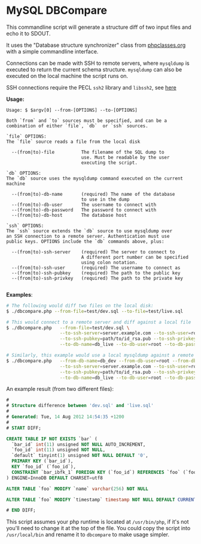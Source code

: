 # MySQL DBCompare

This commandline script will generate a structure diff of two input files and echo it to SDOUT.

It uses the "Database structure synchronizer" class from [phpclasses.org](http://www.phpclasses.org/package/4615-PHP-Compare-MySQL-databases-to-synchronize-structures.html) with a simple commandline interface. 

Connections can be made with SSH to remote servers, where `mysqldump` is executed to return the current schema structure. `mysqldump` can also be executed on the local machine the script runs on.

SSH connections require the PECL `ssh2` library and `libssh2`, see [here](http://pecl.php.net/package/ssh2)

**Usage:**

```
Usage: $ $argv[0] --from-[OPTIONS] --to-[OPTIONS]

Both `from` and `to` sources must be specified, and can be a 
combination of either `file`, `db`  or `ssh` sources.

`file` OPTIONS: 
The `file` source reads a file from the local disk

  --(from|to)-file          The filename of the SQL dump to 
                            use. Must be readable by the user
                            executing the script.

`db` OPTIONS:
The `db` source uses the mysqldump command executed on the current machine

  --(from|to)-db-name       (required) The name of the database
                            to use in the dump
  --(from|to)-db-user       The username to connect with
  --(from|to)-db-password   The password to connect with
  --(from|to)-db-host       The database host 

`ssh` OPTIONS:
The `ssh` source extends the `db` source to use mysqldump over 
an SSH connection to a remote server. Authentication must use
public keys. OPTIONS include the `db` commands above, plus:

  --(from|to)-ssh-server    (required) The server to connect to
                            A different port number can be specified
                            using colon notation.
  --(from|to)-ssh-user      (required) The username to connect as
  --(from|to)-ssh-pubkey    (required) The path to the public key
  --(from|to)-ssh-privkey   (required) The path to the private key
  
```

**Examples**:

```bash
# The following would diff two files on the local disk:
$ ./dbcompare.php --from-file=test/dev.sql --to-file=test/live.sql

# This would connect to a remote server and diff against a local file
$ ./dbcompare.php   --from-file=test/dev.sql \
                    --to-ssh-server=server.example.com --to-ssh-user=root \
                    --to-ssh-pubkey=path/to/id_rsa.pub --to-ssh-privkey=path/to/id_rsa \
                    --to-db-name=db_live --to-db-user=root --to-db-password=password123

# Similarly, this example would use a local mysqldump against a remote server
$ ./dbcompare.php   --from-db-name=db_dev --from-db-user=root --from-db-password=test123 \
                    --to-ssh-server=server.example.com --to-ssh-user=root \
                    --to-ssh-pubkey=path/to/id_rsa.pub --to-ssh-privkey=path/to/id_rsa \
                    --to-db-name=db_live --to-db-user=root --to-db-password=password123
```


An example result (from two different files):
```sql
#
# Structure difference between 'dev.sql' and 'live.sql'
#
# Generated: Tue, 14 Aug 2012 14:54:35 +1200
#
# START DIFF;

CREATE TABLE IF NOT EXISTS `bar` (
  `bar_id` int(11) unsigned NOT NULL AUTO_INCREMENT,
  `foo_id` int(11) unsigned NOT NULL,
  `default` tinyint(1) unsigned NOT NULL DEFAULT '0',
  PRIMARY KEY (`bar_id`),
  KEY `foo_id` (`foo_id`),
  CONSTRAINT `bar_ibfk_1` FOREIGN KEY (`foo_id`) REFERENCES `foo` (`foo_id`)
) ENGINE=InnoDB DEFAULT CHARSET=utf8

ALTER TABLE `foo` MODIFY `name` varchar(256) NOT NULL

ALTER TABLE `foo` MODIFY `timestamp` timestamp NOT NULL DEFAULT CURRENT_TIMESTAMP ON UPDATE CURRENT_TIMESTAMP

# END DIFF;
```

This script assumes your php runtime is located at `/usr/bin/php`, if it's not you'll need to change it at the top of the file. You could copy the script into `/usr/local/bin` and rename it to `dbcompare` to make usage simpler.

